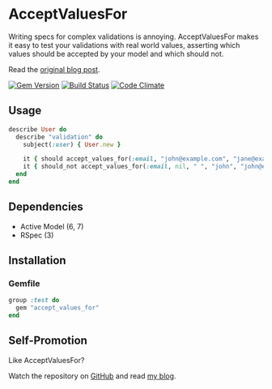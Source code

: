 # AcceptValuesFor

Writing specs for complex validations is annoying. AcceptValuesFor makes it easy
to test your validations with real world values, asserting which values should
be accepted by your model and which should not.

Read the [original blog post](http://gusiev.com/2010/06/ultimate-rspec-matcher-to-test-validation/).

[![Gem Version](https://badge.fury.io/rb/accept_values_for.png)](http://badge.fury.io/rb/accept_values_for)
[![Build Status](https://github.com/bogdan/accept_values_for/workflows/CI/badge.svg?branch=master)](https://github.com/bogdan/accept_values_for/actions)
[![Code Climate](https://codeclimate.com/github/bogdan/accept_values_for.png)](https://codeclimate.com/github/bogdan/accept_values_for)

## Usage

```ruby
describe User do
  describe "validation" do
    subject(:user) { User.new }

    it { should accept_values_for(:email, "john@example.com", "jane@example.org") }
    it { should_not accept_values_for(:email, nil, " ", "john", "john@example") }
  end
end
```

## Dependencies

* Active Model (6, 7)
* RSpec (3)

## Installation

### Gemfile

```ruby
group :test do
  gem "accept_values_for"
end
```

## Self-Promotion

Like AcceptValuesFor?

Watch the repository on [GitHub](https://github.com/bogdan/accept_values_for)
and read [my blog](http://gusiev.com).
